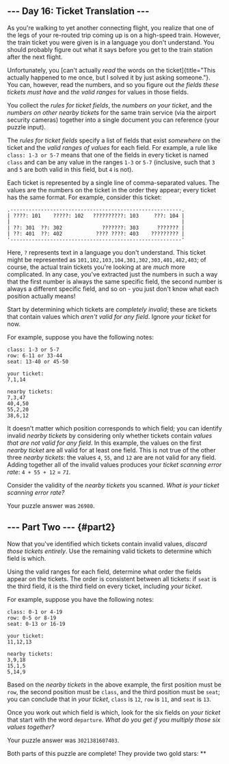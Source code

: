 \-\-- Day 16: Ticket Translation \-\--
--------------------------------------

As you\'re walking to yet another connecting flight, you realize that
one of the legs of your re-routed trip coming up is on a high-speed
train. However, the train ticket you were given is in a language you
don\'t understand. You should probably figure out what it says before
you get to the train station after the next flight.

Unfortunately, you [can\'t actually *read* the words on the
ticket]{title="This actually happened to me once, but I solved it by just asking someone."}.
You can, however, read the numbers, and so you figure out *the fields
these tickets must have* and *the valid ranges* for values in those
fields.

You collect the *rules for ticket fields*, the *numbers on your ticket*,
and the *numbers on other nearby tickets* for the same train service
(via the airport security cameras) together into a single document you
can reference (your puzzle input).

The *rules for ticket fields* specify a list of fields that exist
*somewhere* on the ticket and the *valid ranges of values* for each
field. For example, a rule like `class: 1-3 or 5-7` means that one of
the fields in every ticket is named `class` and can be any value in the
ranges `1-3` or `5-7` (inclusive, such that `3` and `5` are both valid
in this field, but `4` is not).

Each ticket is represented by a single line of comma-separated values.
The values are the numbers on the ticket in the order they appear; every
ticket has the same format. For example, consider this ticket:

    .--------------------------------------------------------.
    | ????: 101    ?????: 102   ??????????: 103     ???: 104 |
    |                                                        |
    | ??: 301  ??: 302             ???????: 303      ??????? |
    | ??: 401  ??: 402           ???? ????: 403    ????????? |
    '--------------------------------------------------------'

Here, `?` represents text in a language you don\'t understand. This
ticket might be represented as
`101,102,103,104,301,302,303,401,402,403`; of course, the actual train
tickets you\'re looking at are *much* more complicated. In any case,
you\'ve extracted just the numbers in such a way that the first number
is always the same specific field, the second number is always a
different specific field, and so on - you just don\'t know what each
position actually means!

Start by determining which tickets are *completely invalid*; these are
tickets that contain values which *aren\'t valid for any field*. Ignore
*your ticket* for now.

For example, suppose you have the following notes:

    class: 1-3 or 5-7
    row: 6-11 or 33-44
    seat: 13-40 or 45-50

    your ticket:
    7,1,14

    nearby tickets:
    7,3,47
    40,4,50
    55,2,20
    38,6,12

It doesn\'t matter which position corresponds to which field; you can
identify invalid *nearby tickets* by considering only whether tickets
contain *values that are not valid for any field*. In this example, the
values on the first *nearby ticket* are all valid for at least one
field. This is not true of the other three *nearby tickets*: the values
`4`, `55`, and `12` are are not valid for any field. Adding together all
of the invalid values produces your *ticket scanning error rate*:
`4 + 55 + 12` = *`71`*.

Consider the validity of the *nearby tickets* you scanned. *What is your
ticket scanning error rate?*

Your puzzle answer was `26980`.

\-\-- Part Two \-\-- {#part2}
--------------------

Now that you\'ve identified which tickets contain invalid values,
*discard those tickets entirely*. Use the remaining valid tickets to
determine which field is which.

Using the valid ranges for each field, determine what order the fields
appear on the tickets. The order is consistent between all tickets: if
`seat` is the third field, it is the third field on every ticket,
including *your ticket*.

For example, suppose you have the following notes:

    class: 0-1 or 4-19
    row: 0-5 or 8-19
    seat: 0-13 or 16-19

    your ticket:
    11,12,13

    nearby tickets:
    3,9,18
    15,1,5
    5,14,9

Based on the *nearby tickets* in the above example, the first position
must be `row`, the second position must be `class`, and the third
position must be `seat`; you can conclude that in *your ticket*, `class`
is `12`, `row` is `11`, and `seat` is `13`.

Once you work out which field is which, look for the six fields on *your
ticket* that start with the word `departure`. *What do you get if you
multiply those six values together?*

Your puzzle answer was `3021381607403`.

Both parts of this puzzle are complete! They provide two gold stars:
\*\*
